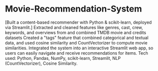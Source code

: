 # Movie-Recommendation-System
[Built a content-based recommender with Python &amp; scikit-learn, deployed via Streamlit.]
Extracted and cleaned features like genres, cast, crew, keywords, and overviews from and combined TMDB movie and credits datasets 
Created a "tags" feature that combined categorical and textual data, and used cosine similarity and CountVectorizer to compute movie similarities.
Integrated the system into an interactive Streamlit web app, so users can easily navigate and receive recommendations for items.
Tech used: Python, Pandas, NumPy, scikit-learn, Streamlit, NLP (CountVectorizer), Cosine Similarity. 

